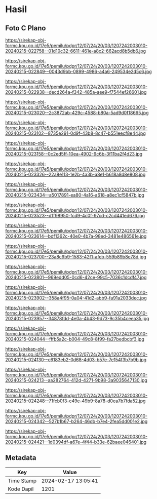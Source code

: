 # Hasil

## Foto C Plano

https://sirekap-obj-formc.kpu.go.id/17e5/pemilu/pdpr/12/07/24/20/03/1207242003010-20240215-022758--01d10c32-6611-461e-a8c2-662acd8b5db6.jpg

https://sirekap-obj-formc.kpu.go.id/17e5/pemilu/pdpr/12/07/24/20/03/1207242003010-20240215-022849--0043d9bb-0899-4986-a4a6-249534e2d5c6.jpg

https://sirekap-obj-formc.kpu.go.id/17e5/pemilu/pdpr/12/07/24/20/03/1207242003010-20240215-022938--decd264a-f342-485a-aee9-f7544ef26601.jpg

https://sirekap-obj-formc.kpu.go.id/17e5/pemilu/pdpr/12/07/24/20/03/1207242003010-20240215-023020--2c3872ab-429c-4588-b80a-5ad9d0f18665.jpg

https://sirekap-obj-formc.kpu.go.id/17e5/pemilu/pdpr/12/07/24/20/03/1207242003010-20240215-023102--8735e291-0d9f-43b8-8c47-b551eecf8e44.jpg

https://sirekap-obj-formc.kpu.go.id/17e5/pemilu/pdpr/12/07/24/20/03/1207242003010-20240215-023158--0c2ed5ff-10ea-4902-9c6b-3f11ba2f4d23.jpg

https://sirekap-obj-formc.kpu.go.id/17e5/pemilu/pdpr/12/07/24/20/03/1207242003010-20240215-023326--22a8e113-1e2b-4a3b-a8e1-b618a8d8e808.jpg

https://sirekap-obj-formc.kpu.go.id/17e5/pemilu/pdpr/12/07/24/20/03/1207242003010-20240215-023434--a5017891-ea80-4a16-a618-a8ec1cf5847b.jpg

https://sirekap-obj-formc.kpu.go.id/17e5/pemilu/pdpr/12/07/24/20/03/1207242003010-20240215-023523--d1f98950-fcd9-4c0f-97cd-c2cd441ed676.jpg

https://sirekap-obj-formc.kpu.go.id/17e5/pemilu/pdpr/12/07/24/20/03/1207242003010-20240215-023614--bdf1362c-40e0-4b7a-98ed-3481e486561e.jpg

https://sirekap-obj-formc.kpu.go.id/17e5/pemilu/pdpr/12/07/24/20/03/1207242003010-20240215-023700--23a8c9b9-1583-42f1-afeb-559b89b8e78d.jpg

https://sirekap-obj-formc.kpu.go.id/17e5/pemilu/pdpr/12/07/24/20/03/1207242003010-20240215-023801--969edd05-0cd6-42ce-99c5-7036c1dcdf47.jpg

https://sirekap-obj-formc.kpu.go.id/17e5/pemilu/pdpr/12/07/24/20/03/1207242003010-20240215-023902--358a4f95-0a04-41d2-abb9-fa91a2033dec.jpg

https://sirekap-obj-formc.kpu.go.id/17e5/pemilu/pdpr/12/07/24/20/03/1207242003010-20240215-023957--34878fdd-4e0a-4b43-9d73-9c35b4ceea35.jpg

https://sirekap-obj-formc.kpu.go.id/17e5/pemilu/pdpr/12/07/24/20/03/1207242003010-20240215-024044--fffb5a2c-b004-49c8-8f99-fa27bedbcbf3.jpg

https://sirekap-obj-formc.kpu.go.id/17e5/pemilu/pdpr/12/07/24/20/03/1207242003010-20240215-024130--c6183eb2-0d68-4d03-b57e-7e154f3b7b9b.jpg

https://sirekap-obj-formc.kpu.go.id/17e5/pemilu/pdpr/12/07/24/20/03/1207242003010-20240215-024213--aa282764-412d-4271-9b98-3a9035647130.jpg

https://sirekap-obj-formc.kpu.go.id/17e5/pemilu/pdpr/12/07/24/20/03/1207242003010-20240215-024248--71fcb0f3-c49e-49b9-8a78-d0ea7b7fda52.jpg

https://sirekap-obj-formc.kpu.go.id/17e5/pemilu/pdpr/12/07/24/20/03/1207242003010-20240215-024342--527b1b67-b264-46db-b7e4-2fea5dd001e2.jpg

https://sirekap-obj-formc.kpu.go.id/17e5/pemilu/pdpr/12/07/24/20/03/1207242003010-20240215-024421--1d0394df-a67e-4f44-b33e-62baee046401.jpg


## Metadata

| Key        | Value               |
| ---------- | ------------------- |
| Time Stamp | 2024-02-17 13:05:41 |
| Kode Dapil | 1201                |



